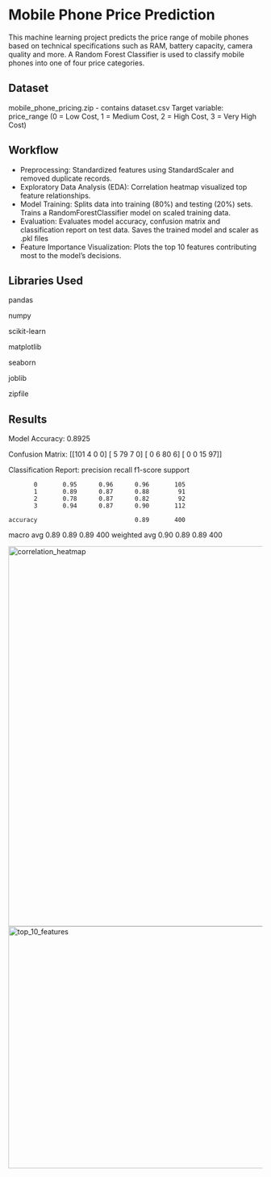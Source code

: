 # Mobile Phone Price Prediction

This machine learning project predicts the price range of mobile phones based on technical specifications such as RAM, battery capacity, camera quality and more. A Random Forest Classifier is used to classify mobile phones into one of four price categories.


## Dataset

mobile_phone_pricing.zip - contains dataset.csv 
Target variable: price_range (0 = Low Cost, 1 = Medium Cost, 2 = High Cost, 3 = Very High Cost)


## Workflow

- Preprocessing: Standardized features using StandardScaler and removed duplicate records.
- Exploratory Data Analysis (EDA): Correlation heatmap visualized top feature relationships.
- Model Training: Splits data into training (80%) and testing (20%) sets. Trains a RandomForestClassifier model on scaled training data.
- Evaluation: Evaluates model accuracy, confusion matrix and classification report on test data. Saves the trained model and scaler as .pkl files
- Feature Importance Visualization: Plots the top 10 features contributing most to the model’s decisions.


## Libraries Used
pandas

numpy

scikit-learn

matplotlib

seaborn

joblib

zipfile


## Results

Model Accuracy: 0.8925

Confusion Matrix:
[[101   4   0   0]
 [  5  79   7   0]
 [  0   6  80   6]
 [  0   0  15  97]]

Classification Report:
              precision    recall  f1-score   support

           0       0.95      0.96      0.96       105
           1       0.89      0.87      0.88        91
           2       0.78      0.87      0.82        92
           3       0.94      0.87      0.90       112

    accuracy                           0.89       400
   macro avg       0.89      0.89      0.89       400
weighted avg       0.90      0.89      0.89       400

<img width="1536" height="754" alt="correlation_heatmap" src="https://github.com/user-attachments/assets/8f428981-82b1-45de-b9bd-6ae06c772ca9" />

<img width="640" height="480" alt="top_10_features" src="https://github.com/user-attachments/assets/96986a7b-5c76-4eb3-a94e-fc631a4d06f4" />

